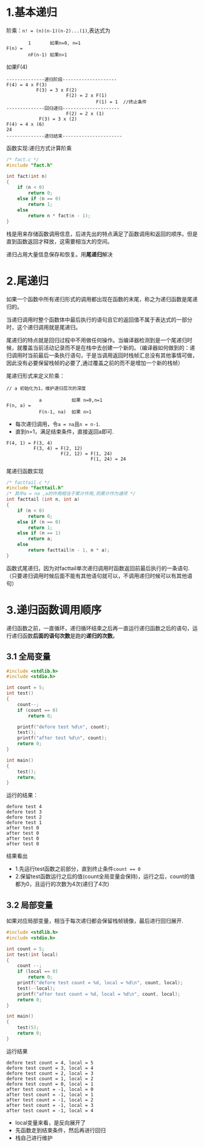 # 1.基本递归

阶乘：`n! = (n)(n-1)(n-2)...(1)`,表达式为

```
        1       如果n=0, n=1
F(n) = 
        nF(n-1) 如果n>1
```
如果F(4)

```
--------------递归阶段--------------------
F(4) = 4 x F(3)
           F(3) = 3 x F(2)
                      F(2) = 2 x F(1)
                                 F(1) = 1  //终止条件
--------------回归递归---------------------
                      F(2) = 2 x (1)
            F(3) = 3 x (2)
F(4) = 4 x (6)
24
--------------递归结束----------------------
```

函数实现:递归方式计算阶乘

```c
/* fact.c */
#include "fact.h"

int fact(int n)
{
    if (n < 0)
        return 0;
    else if (n == 0)
        return 1;
    else
        return n * fact(n - 1);
}
```

栈是用来存储函数调用信息，后进先出的特点满足了函数调用和返回的顺序。但是直到函数返回才释放，这需要相当大的空间。

递归占用大量信息保存和恢复。用**尾递归**解决

# 2.尾递归

如果一个函数中所有递归形式的调用都出现在函数的末尾，称之为递归函数是尾递归的。

当递归调用时整个函数体中最后执行的语句且它的返回值不属于表达式的一部分时，这个递归调用就是尾递归。

尾递归的特点就是回归过程中不用做任何操作。当编译器检测到是一个尾递归时候，就覆盖当前活动记录而不是在栈中去创建一个新的。（编译器如何做到的：递归调用时当前最后一条执行语句，于是当调用返回时栈帧汇总没有其他事情可做，因此没有必要保留栈帧的必要了,通过覆盖之前的而不是增加一个新的栈帧）


尾递归形式来定义阶乘：

```
// a 初始化为1，维护递归层次的深度

            a           如果 n=0,n=1
F(n, a) =
            F(n-1, na)  如果 n>1
```

* 每次递归调用，令`a = na`且`n = n-1`.
* 直到n=1，满足结束条件，直接返回a即可.

```
F(4, 1) = F(3, 4)
          F(3, 4) = F(2, 12)
                    F(2, 12) = F(1, 24)
                               F(1, 24) = 24
```

尾递归函数实现

```c
/* facttail.c */
#include "facttail.h"
/* 其中a = na ,a的作用相当于累计作用,则累计作为通项 */
int facttail (int n, int a)
{
    if (n < 0)
        return 0;
    else if (n == 0)
        return 1;
    else if (n == 1)
        return a;
    else
        return facttail(n - 1, n * a);
}
```
函数式尾递归，因为对facttail单次递归调用时函数返回前最后执行的一条语句.（只要递归调用时候后面不能有其他语句就可以，不调用递归时候可以有其他语句）

# 3.递归函数调用顺序

递归函数之前，一直循环，递归循环结束之后再一直运行递归函数之后的语句，运行递归函数**后面的语句次数**是跑的**递归的次数**。

## 3.1 全局变量

```c
#include <stdlib.h>
#include <stdio.h>

int count = 5;
int test()
{
    count--;
    if (count == 0)
        return 0;

    printf("defore test %d\n", count);
    test();
    printf("after test %d\n", count);
    return 0;
}

int main()
{
    test();
    return;
}
```

运行的结果：

```
defore test 4
defore test 3
defore test 2
defore test 1
after test 0
after test 0
after test 0
after test 0
```

结果看出

* 1.先运行test函数之前部分，直到终止条件`count == 0`
* 2.保留test函数运行之后的值(count全局变量会保持)，运行之后，count的值都为0，且运行的次数为4次(递归了4次)

## 3.2 局部变量

如果对应局部变量，相当于每次递归都会保留栈帧镜像，最后进行回归展开.

```c
#include <stdlib.h>
#include <stdio.h>

int count = 5;
int test(int local)
{
    count --;
    if (local == 0)
        return 0;
    printf("defore test count = %d, local = %d\n", count, local);
    test(--local);
    printf("after test count = %d, local = %d\n", count, local);
    return 0;
}

int main()
{
    test(5);
    return 0;
}
```

运行结果

```
defore test count = 4, local = 5
defore test count = 3, local = 4
defore test count = 2, local = 3
defore test count = 1, local = 2
defore test count = 0, local = 1
after test count = -1, local = 0
after test count = -1, local = 1
after test count = -1, local = 2
after test count = -1, local = 3
after test count = -1, local = 4
```

* local变量来看，是反向展开了
* 先函数走到结束条件，然后再进行回归
* 栈自己进行维护

